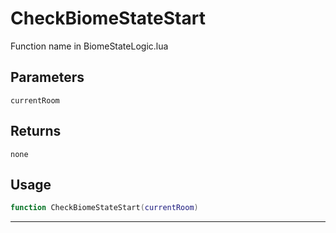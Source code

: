 # CheckBiomeStateStart
Function name in BiomeStateLogic.lua
## Parameters
`currentRoom`
## Returns
`none`
## Usage
```lua
function CheckBiomeStateStart(currentRoom)
```
---
